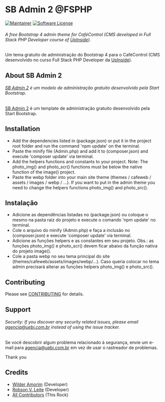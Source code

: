 # SB Admin 2 @FSPHP

[![Maintainer](http://img.shields.io/badge/maintainer-@WilderAmorim-blue.svg?style=flat-square)](https://twitter.com/WilderAmorim)
[![Software License](https://img.shields.io/badge/license-MIT-brightgreen.svg?style=flat-square)](LICENSE)

###### A free Bootstrap 4 admin theme for CaféControl (CMS developed in Full Stack PHP Developer course of [UpInside](https://github.com/UpInside)).

Um tema gratuito de administração do Bootstrap 4 para o CaféControl (CMS desenvolvido no curso Full Stack PHP Developer da [UpInside](https://github.com/UpInside)).

## About SB Admin 2

###### [SB Admin 2](https://github.com/BlackrockDigital/startbootstrap-sb-admin-2) é um modelo de administração gratuito desenvolvido pela Start Bootstrap.

[SB Admin 2](https://github.com/BlackrockDigital/startbootstrap-sb-admin-2) é um template de administração gratuito desenvolvido pela Start Bootstrap.

## Installation

- Add the dependencies listed in (package.json) or put it in the project root folder and run the command 'npm update' on the terminal.
- Paste the minify file (Admin.php) and add it to (composer.json) and execute 'composer update' via terminal.
- Add the helpers functions and constants to your project. Note: The photo_img() and photo_scr() functions must be below the native function of the image() project.
- Paste the webp folder into your main site theme (themes / cafeweb / assets / images / webp / ...). If you want to put in the admin theme you need to change the helpers functions photo_img() and photo_src().

## Instalação

- Adicione as dependências listadas no (package.json) ou coloque o mesmo na pasta raiz do projeto e execute o comando 'npm update' no terminal.
- Cole o arquivo do minify (Admin.php) e faça a inclusão no (composer.json) e execute 'composer update' via terminal.
- Adicione as funções helpers e as constantes em seu projeto. Obs.: as funções photo_img() e photo_scr() devem ficar abaixo da função nativa do projeto image().
- Cole a pasta webp no seu tema principal do site (themes/cafeweb/assets/images/webp/...). Caso queria colocar no tema admin precisará alterar as funções helpers photo_img() e photo_src().

## Contributing

Please see [CONTRIBUTING](https://github.com/WilderAmorim/fsphp-sb-admin-2/blob/master/CONTRIBUTING.md) for details.

## Support

###### Security: If you discover any security related issues, please email agencia@uebi.com.br instead of using the issue tracker.

Se você descobrir algum problema relacionado à segurança, envie um e-mail para agencia@uebi.com.br em vez de usar o rastreador de problemas.

Thank you

## Credits

- [Wilder Amorim](https://github.com/WilderAmorim) (Developer)
- [Robson V. Leite](https://github.com/robsonvleite) (Developer)
- [All Contributors](https://github.com/WilderAmorim/fsphp-sb-admin-2/contributors) (This Rock)